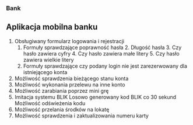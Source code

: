 ### Bank

## Aplikacja mobilna banku

1. Obsługiwany formularz logowania i rejestracji
   1. Formuły sprawdzające poprawność hasła
      2. Długość hasła
      3. Czy hasło zawiera cyfry
      4. Czy hasło zawiera małe litery
      5. Czy hasło zawiera wielkie litery
   3. Formuły sprawdzające czy podany login nie jest zarezerwowany dla istniejącego konta
2. Możliwość sprawdzenia bieżącego stanu konta
3. Możliwość wykonania przelewu na inne konto
4. Możliwość zarabiania poprzez mini grę
5. Imitacja systemu BLIK
   Losowo generowany kod BLIK co 30 sekund
   Możliwość odświeżenia kodu
6. Możliwość przelania środków na lokatę
7. Możliwość sprawdzenia i zaktualizowania numeru karty
